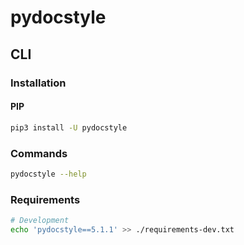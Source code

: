 # pydocstyle

## CLI

### Installation

#### PIP

```sh
pip3 install -U pydocstyle
```

### Commands

```sh
pydocstyle --help
```

### Requirements

```sh
# Development
echo 'pydocstyle==5.1.1' >> ./requirements-dev.txt
```
